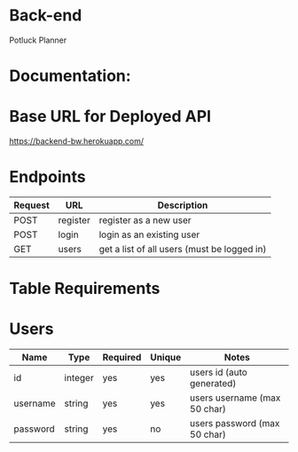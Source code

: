 # Back-end
Potluck Planner
# Documentation:
# Base URL for Deployed API
https://backend-bw.herokuapp.com/
# Endpoints
| Request | URL | Description |
| ------- | --- | ----------- |
| POST | register | register as a new user |
| POST | login | login as an existing user |
| GET | users | get a list of all users (must be logged in) |
# Table Requirements
# Users
| Name | Type | Required | Unique | Notes |
| ---- | ---- | -------- | ------ | ----- |
| id | integer | yes | yes | users id (auto generated) |
| username | string | yes | yes | users username (max 50 char) |
| password | string | yes | no | users password (max 50 char) |
